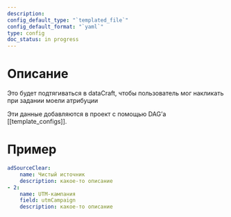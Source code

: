 ```yaml
---
description: 
config_default_type: "`templated_file`"
config_default_format: "`yaml`"
type: config
doc_status: in progress
---
```



# Описание

Это будет подтягиваться в dataCraft, чтобы пользователь мог накликать при задании моели атрибуции

Эти данные добавляются в проект с помощью DAG’а [[template_configs]].
# Пример 
```yaml
adSourceClear:
	name: Чистый источник
	description: какое-то описание
- 2:
	name: UTM-кампания
	field: utmCampaign
	description: какое-то описание
```
